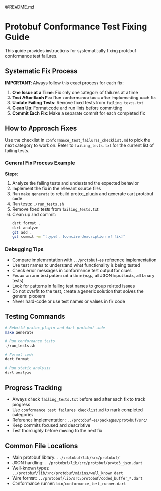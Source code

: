 @README.md

# Protobuf Conformance Test Fixing Guide

This guide provides instructions for systematically fixing protobuf conformance test failures.

## Systematic Fix Process

**IMPORTANT**: Always follow this exact process for each fix:

1. **One Issue at a Time**: Fix only one category of failures at a time
2. **Test After Each Fix**: Run conformance tests after implementing each fix
3. **Update Failing Tests**: Remove fixed tests from `failing_tests.txt`
4. **Clean Up**: Format code and run lints before committing
5. **Commit Each Fix**: Make a separate commit for each completed fix

## How to Approach Fixes

Use the checklist in `conformance_test_failures_checklist.md` to pick the next category to work on. Refer to `failing_tests.txt` for the current list of failing tests.

### General Fix Process Example

**Steps**:

1. Analyze the failing tests and understand the expected behavior
2. Implement the fix in the relevant source files
3. Run `make generate` to rebuild protoc_plugin and generate dart protobuf code.
4. Run tests: `./run_tests.sh`
5. Remove fixed tests from `failing_tests.txt`
6. Clean up and commit:
   ```bash
   dart format .
   dart analyze
   git add .
   git commit -m "[type]: [concise description of fix]"
   ```

### Debugging Tips

- Compare implementation with `../protobuf-es` reference implementation
- Use test names to understand what functionality is being tested
- Check error messages in conformance test output for clues
- Focus on one test pattern at a time (e.g., all JSON input tests, all binary tests)
- Look for patterns in failing test names to group related issues
- Do not overfit to the test, create a generic solution that solves the general problem
- Never hard-code or use test names or values in fix code

## Testing Commands

```bash
# Rebuild protoc_plugin and dart protobuf code
make generate

# Run conformance tests
./run_tests.sh

# Format code
dart format .

# Run static analysis
dart analyze
```

## Progress Tracking

- Always check `failing_tests.txt` before and after each fix to track progress
- Use `conformance_test_failures_checklist.md` to mark completed categories
- Reference implementation: `../protobuf-es/packages/protobuf/src/`
- Keep commits focused and descriptive
- Test thoroughly before moving to the next fix

## Common File Locations

- Main protobuf library: `../protobuf/lib/src/protobuf/`
- JSON handling: `../protobuf/lib/src/protobuf/proto3_json.dart`
- Well-known types: `../protobuf/lib/src/protobuf/mixins/well_known.dart`
- Wire format: `../protobuf/lib/src/protobuf/coded_buffer_*.dart`
- Conformance runner: `bin/conformance_test_runner.dart`
